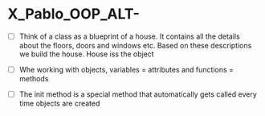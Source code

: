# X_Pablo_OOP_ALT-

- [ ] Think of a class as a blueprint of a house. It contains all the details about the floors, doors and windows etc. Based on these descriptions we build the house. House iss the object 

- [ ] Whe working with objects, variables = attributes and functions = methods

- [ ] The init method is a  special method that automatically gets called every time objects are created 





